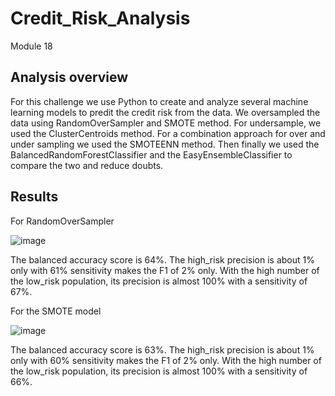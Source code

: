 # Credit_Risk_Analysis
 Module 18 

## Analysis overview
For this challenge we use Python to create and analyze several machine learning models to predit the credit risk from the data. We oversampled the data using RandomOverSampler and SMOTE method. For undersample, we used the ClusterCentroids method. For a combination approach for over and under sampling we used the SMOTEENN method. Then finally we used the BalancedRandomForestClassifier and the EasyEnsembleClassifier to compare the two and reduce doubts. 

## Results
For RandomOverSampler 



![image](https://user-images.githubusercontent.com/111409181/213948501-6c62b0a9-89f0-4f7f-9ff6-fce30a89f758.png)

The balanced accuracy score is 64%.
The high_risk precision is about 1% only with 61% sensitivity makes the F1 of 2% only.
With the high number of the low_risk population, its precision is almost 100% with a sensitivity of 67%.

For the SMOTE model

![image](https://user-images.githubusercontent.com/111409181/213950247-d63ed349-6261-41f5-af94-a6cca63bcb85.png)

The balanced accuracy score is 63%.
The high_risk precision is about 1% only with 60% sensitivity makes the F1 of 2% only.
With the high number of the low_risk population, its precision is almost 100% with a sensitivity of 66%.


